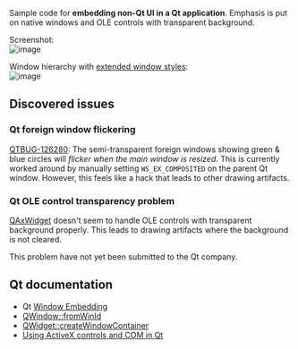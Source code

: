 Sample code for **embedding non-Qt UI in a Qt application**. Emphasis is put on native windows and OLE controls with transparent background.

Screenshot:  
![image](https://github.com/forderud/QtNativeWindow/assets/2671400/389a1b61-3d38-4bd9-a3cd-dc19deae091d)

Window hierarchy with [extended window styles](https://learn.microsoft.com/en-us/windows/win32/winmsg/extended-window-styles):  
![image](https://github.com/forderud/QtNativeWindow/assets/2671400/1d665924-05d1-4b11-a812-734991d7bd4c)


## Discovered issues

### Qt foreign window flickering

[QTBUG-126280](https://bugreports.qt.io/browse/QTBUG-126280): The semi-transparent foreign windows showing green & blue circles will *flicker when the main window is resized*. This is currently worked around by manually setting `WS_EX_COMPOSITED` on the parent Qt window. However, this feels like a hack that leads to other drawing artifacts.


### Qt OLE control transparency problem

[QAxWidget](https://doc.qt.io/qt-6/qaxwidget.html) doesn't seem to handle OLE controls with transparent background properly. This leads to drawing artifacts where the background is not cleared.

This problem have not yet been submitted to the Qt company.


## Qt documentation
* Qt [Window Embedding](https://doc.qt.io/qt-6/platform-integration.html#window-embedding)
* [QWindow::fromWinId](https://doc.qt.io/qt-6/qwindow.html#fromWinId)
* [QWidget::createWindowContainer](https://doc.qt.io/qt-6/qwidget.html#createWindowContainer)
* [Using ActiveX controls and COM in Qt](https://doc.qt.io/qt-6/activeqt-container.html)
